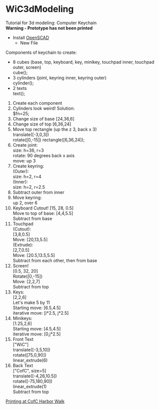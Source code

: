 # WiC3dModeling
Tutorial for 3d modeling: Computer Keychain  
**Warning - Prototype has not been printed**  

- Install [OpenSCAD](https://www.openscad.org/downloads.html)  
    - New File

Components of keychain to create:  
- 8 cubes (base, top, keyboard, key, minikey, touchpad inner, touchpad outer, screen)  
    cube();  
- 3 cylinders (joint, keyring inner, keyring outer)  
    cylinder();  
- 2 texts  
    text();  

1. Create each component  
2. Cylinders look weird!  Solution:  
    $fn=25;
3. Change size of base [24,36,6]
4. Change size of top [6,36,24]
5. Move top rectangle (up the z 3, back x 3)  
    translate([-3,0,3])  
    rotate([0,-15])
    rectangle([6,36,24]);  
6. Create joint:  
    size: h=36, r=3  
    rotate: 90 degrees back x axis  
    move: up 3  
7. Create keyring:  
    (Outer):  
    size: h=2, r=4  
    (Inner):  
    size: h=2, r=2.5  
8. Subtract outer from inner
9. Move keyring:  
    up 2, over 6  
10. Keyboard Cutout!
    [15, 28, 0.5]  
    Move to top of base: [4,4,5.5]  
    Subtract from base  
11. Touchpad  
    (Cutout):  
    [3,8,0.5]  
    Move: [20,13,5.5]  
    (Extrude):  
    [2,7,0.5]  
    Move: [20.5,13.5,5.5]  
    Subtract from each other, then from base
12. Screen!  
    [0.5, 32, 20]  
    Rotate([0,-15])  
    Move: [2,2,7]  
    Subtract from top
13. Keys:  
    [2,2,6]  
    Let's make 5 by 11  
    Starting move: [6.5,4.5]  
    iterative move: [i\*2.5, j\*2.5]
14. Minikeys:  
    [1.25,2,6]  
    Starting move: [4.5,4.5]  
    iterative move: [0,j*2.5]
15. Front Text  
    ["WiC"]  
    translate([-3,5,10])  
    rotate([75,0,90])  
    linear_extrude(6)
16. Back Text  
    ["CofC", size=5]  
    translate([-4,26,10.5])  
    rotate([-75,180,90])  
    linear_extrude(1)  
    Subtract from top  

[Printing at CofC Harbor Walk](https://www.makerbot.com/3d-printers/apps/makerbot-print/)
